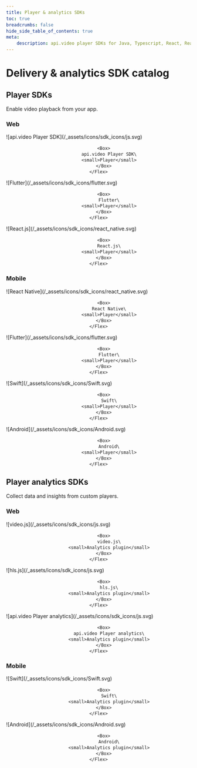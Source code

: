 ```yaml
---
title: Player & analytics SDKs
toc: true
breadcrumbs: false
hide_side_table_of_contents: true
meta: 
    description: api.video player SDKs for Java, Typescript, React, React Native, Flutter, Swift, and Kotlin.
---
```


# Delivery & analytics SDK catalog

## Player SDKs

Enable video playback from your app.

### Web

<Grid cols="2" gap="3">
<Card href="././apivideo-player-sdk.md" pad="0">
    <Flex gap="2" pad="2" align="center">
        <Box>![api.video Player SDK](/_assets/icons/sdk_icons/js.svg)</Box>

        <Box>
            api.video Player SDK\
            <small>Player</small>
        </Box>
    </Flex>
</Card>

<Card href="././apivideo-flutter-player.md" pad="0">
    <Flex gap="2" pad="2" align="center">
        <Box>![Flutter](/_assets/icons/sdk_icons/flutter.svg)</Box>

        <Box>
            Flutter\
            <small>Player</small>
        </Box>
    </Flex>
</Card>

<Card href="././apivideo-react-player.md" pad="0">
    <Flex gap="2" pad="2" align="center">
        <Box>![React.js](/_assets/icons/sdk_icons/react_native.svg)</Box>

        <Box>
            React.js\
            <small>Player</small>
        </Box>
    </Flex>
</Card>
</Grid>

### Mobile

<Grid cols="2" gap="3">
<Card href="././apivideo-react-native-player.md" pad="0">
    <Flex gap="2" pad="2" align="center">
        <Box>![React Native](/_assets/icons/sdk_icons/react_native.svg)</Box>

        <Box>
            React Native\
            <small>Player</small>
        </Box>
    </Flex>
</Card>

<Card href="././apivideo-flutter-player.md" pad="0">
    <Flex gap="2" pad="2" align="center">
        <Box>![Flutter](/_assets/icons/sdk_icons/flutter.svg)</Box>

        <Box>
            Flutter\
            <small>Player</small>
        </Box>
    </Flex>
</Card>

<Card href="././apivideo-swift-player.md" pad="0">
    <Flex gap="2" pad="2" align="center">
        <Box>![Swift](/_assets/icons/sdk_icons/Swift.svg)</Box>

        <Box>
            Swift\
            <small>Player</small>
        </Box>
    </Flex>
</Card>

<Card href="././apivideo-android-player.md" pad="0">
    <Flex gap="2" pad="2" align="center">
        <Box>![Android](/_assets/icons/sdk_icons/Android.svg)</Box>

        <Box>
            Android\
            <small>Player</small>
        </Box>
    </Flex>
</Card>
</Grid>

## Player analytics SDKs

Collect data and insights from custom players.

### Web

<Grid cols="2" gap="3">
<Card href="././apivideo-videojs-analytics.md" pad="0">
    <Flex gap="2" pad="2" align="center">
        <Box>![video.js](/_assets/icons/sdk_icons/js.svg)</Box>

        <Box>
            video.js\
            <small>Analytics plugin</small>
        </Box>
    </Flex>
</Card>

<Card href="././apivideo-hlsjs-analytics.md" pad="0">
    <Flex gap="2" pad="2" align="center">
        <Box>![hls.js](/_assets/icons/sdk_icons/js.svg)</Box>

        <Box>
            hls.js\
            <small>Analytics plugin</small>
        </Box>
    </Flex>
</Card>

<Card href="././apivideo-player-analytics.md" pad="0">
    <Flex gap="2" pad="2" align="center">
        <Box>![api.video Player analytics](/_assets/icons/sdk_icons/js.svg)</Box>

        <Box>
            api.video Player analytics\
            <small>Analytics plugin</small>
        </Box>
    </Flex>
</Card>
</Grid>

### Mobile

<Grid cols="2" gap="3">

<Card href="././apivideo-swift-player-analytics.md" pad="0">
    <Flex gap="2" pad="2" align="center">
        <Box>![Swift](/_assets/icons/sdk_icons/Swift.svg)</Box>

        <Box>
            Swift\
            <small>Analytics plugin</small>
        </Box>
    </Flex>
</Card>

<Card href="././apivideo-android-player-analytics.md" pad="0">
    <Flex gap="2" pad="2" align="center">
        <Box>![Android](/_assets/icons/sdk_icons/Android.svg)</Box>

        <Box>
            Android\
            <small>Analytics plugin</small>
        </Box>
    </Flex>
</Card>
</Grid>